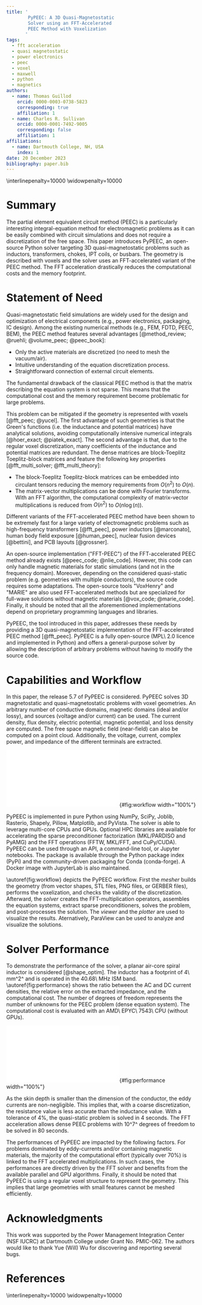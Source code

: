 ```yaml
---
title: '
        PyPEEC: A 3D Quasi-Magnetostatic
        Solver using an FFT-Accelerated
        PEEC Method with Voxelization
       '
tags:
  - fft acceleration
  - quasi magnetostatic
  - power electronics
  - peec
  - voxel
  - maxwell
  - python
  - magnetics
authors:
  - name: Thomas Guillod
    orcid: 0000-0003-0738-5823
    corresponding: true
    affiliation: 1
  - name: Charles R. Sullivan
    orcid: 0000-0001-7492-9005
    corresponding: false
    affiliation: 1
affiliations:
  - name: Dartmouth College, NH, USA
    index: 1
date: 20 December 2023
bibliography: paper.bib
---
```


\interlinepenalty=10000
\widowpenalty=10000

# Summary

The partial element equivalent circuit method (PEEC) is a particularly 
interesting integral-equation method for electromagnetic problems as it can be 
easily combined with circuit simulations and does not require a discretization 
of the free space. This paper introduces PyPEEC, an open-source Python solver 
targeting 3D quasi-magnetostatic problems such as inductors, transformers, 
chokes, IPT coils, or busbars. The geometry is described with voxels and the 
solver uses an FFT-accelerated variant of the PEEC method. The FFT acceleration 
drastically reduces the computational costs and the memory footprint.

# Statement of Need

Quasi-magnetostatic field simulations are widely used for the design and 
optimization of electrical components (e.g., power electronics, packaging, IC 
design). Among the existing numerical methods (e.g., FEM, FDTD, PEEC, BEM), the 
PEEC method features several advantages [@method_review; @ruehli; @volume_peec;
@peec_book]:

- Only the active materials are discretized (no need to mesh the vacuum/air).
- Intuitive understanding of the equation discretization process.
- Straightforward connection of external circuit elements.

The fundamental drawback of the classical PEEC method is that the matrix 
describing the equation system is not sparse. This means that the computational 
cost and the memory requirement become problematic for large problems.

This problem can be mitigated if the geometry is represented with voxels 
[@fft_peec; @yucel]. The first advantage of such geometries is that the Green's 
functions (i.e. the inductance and potential matrices) have analytical 
solutions, avoiding computationally intensive numerical integrals [@hoer_exact; 
@piatek_exact]. The second advantage is that, due to the regular voxel 
discretization, many coefficients of the inductance and potential matrices are 
redundant. The dense matrices are block-Toeplitz Toeplitz-block matrices and 
feature the following key properties [@fft_multi_solver; @fft_multi_theory]:

- The block-Toeplitz Toeplitz-block matrices can be embedded into circulant 
tensors reducing the memory requirements from $O(n^2)$ to $O(n)$.
- The matrix-vector multiplications can be done with Fourier transforms. With 
an FFT algorithm, the computational complexity of matrix-vector multiplications 
is reduced from $O(n^2)$ to $O(n \log(n))$. 

Different variants of the FFT-accelerated PEEC method have been shown to be 
extremely fast for a large variety of electromagnetic problems such as 
high-frequency transformers [@fft_peec], power inductors [@marconato], human 
body field exposure [@human_peec], nuclear fusion devices [@bettini], and PCB 
layouts [@grossner].

An open-source implementation ("FFT-PEEC") of the FFT-accelerated PEEC method 
already exists [@peec_code; @nlie_code]. However, this code can only handle 
magnetic materials for static simulations (and not in the frequency domain). 
Moreover, depending on the considered quasi-static problem (e.g. geometries 
with multiple conductors), the source code requires some adaptations. The 
open-source tools "VoxHenry" and "MARIE" are also used FFT-accelerated methods 
but are specialized for full-wave solutions without magnetic materials 
[@vox_code; @marie_code]. Finally, it should be noted that all the 
aforementioned implementations depend on proprietary programming languages and 
libraries.

PyPEEC, the tool introduced in this paper, addresses these needs by providing a 
3D quasi-magnetostatic implementation of the FFT-accelerated PEEC method 
[@fft_peec]. PyPEEC is a fully open-source (MPL\ 2.0 licence and implemented in 
Python) and offers a general-purpose solver by allowing the description of 
arbitrary problems without having to modify the source code.

# Capabilities and Workflow

In this paper, the release 5.7 of PyPEEC is considered. PyPEEC solves 3D 
magnetostatic and quasi-magnetostatic problems with voxel geometries. An 
arbitrary number of conductive domains, magnetic domains (ideal and/or lossy), 
and sources (voltage and/or current) can be used. The current density, flux 
density, electric potential, magnetic potential, and loss density are computed. 
The free space magnetic field (near-field) can also be computed on a point cloud. 
Additionally, the voltage, current, complex power, and impedance of the 
different terminals are extracted.

![PyPEEC workflow consisting of the *mesher*, *solver*, *viewer*, and 
*plotter*](workflow.pdf){#fig:workflow width="100%"}

PyPEEC is implemented in pure Python using NumPy, SciPy, Joblib, Rasterio, 
Shapely, Pillow, Matplotlib, and PyVista. The solver is able to leverage 
multi-core CPUs and GPUs. Optional HPC libraries are available for accelerating 
the sparse preconditioner factorization (MKL/PARDISO and PyAMG) and the FFT 
operations (FFTW, MKL/FFT, and CuPy/CUDA). PyPEEC can be used through an API, a 
command-line tool, or Jupyter notebooks. The package is available through the
Python package index (PyPi) and the community-driven packaging for Conda
(conda-forge). A Docker image with JupyterLab is also maintained. 

\autoref{fig:workflow} depicts the PyPEEC workflow. First the *mesher* builds 
the geometry (from vector shapes, STL files, PNG files, or GERBER files), 
performs the voxelization, and checks the validity of the discretization. 
Afterward, the *solver* creates the FFT-multiplication operators, assembles the 
equation systems, extract sparse preconditioners, solves the problem, and 
post-processes the solution. The *viewer* and the *plotter* are used to 
visualize the results. Aternatively, ParaView can be used to analyze and 
visualize the solutions.

# Solver Performance

To demonstrate the performance of the solver, a planar air-core spiral inductor 
is considered [@shape_optim]. The inductor has a footprint of 4\ mm^2^ and is 
operated in the 40.68\ MHz ISM band. \autoref{fig:performance} shows the ratio 
between the AC and DC current densities, the relative error on the extracted 
impedance, and the computational cost. The number of degrees of freedom 
represents the number of unknowns for the PEEC problem (dense equation system). 
The computational cost is evaluated with an AMD\ EPYC\ 7543\ CPU (without GPUs).

![(a)\ Ratio between the AC and DC current densities. (b)\ Relative error on 
the extract equivalent resistance and the inductance. (c)\ Wall clock time 
duration for the complete workflow.](performance.pdf){#fig:performance 
width="100%"}

As the skin depth is smaller than the dimension of the conductor, the eddy 
currents are non-negligible. This implies that, with a coarse discretization, 
the resistance value is less accurate than the inductance value. With a 
tolerance of 4%, the quasi-static problem is solved in 4 seconds. The FFT 
acceleration allows dense PEEC problems with 10^7^ degrees of freedom to be 
solved in 80 seconds.

The performances of PyPEEC are impacted by the following factors. For
problems dominated by eddy-currents and/or containing magnetic materials,
the majority of the computational effort (typically over 70%) is linked
to the FFT accelerated multiplications. In such cases, the performances
are directly driven by the FFT solver and benefits from the available
parallel and GPU algorithms. Finally, it should be noted that PyPEEC is
using a regular voxel structure to represent the geometry. This implies
that large geometries with small features cannot be meshed efficiently.

# Acknowledgments

This work was supported by the Power Management Integration Center (NSF IUCRC) 
at Dartmouth College under Grant No. PMIC-062. The authors would like to thank 
Yue (Will) Wu for discovering and reporting several bugs.

# References

\interlinepenalty=10000
\widowpenalty=10000
